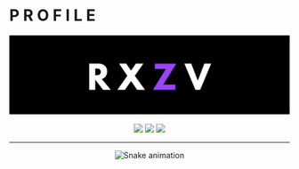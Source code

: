 # P R O F I L E
![RXZV BANNER PROFILE](https://github.com/rxzv/rxzv/blob/main/assets/purple.png)
<div align="center">
    <img src="https://github-readme-stats.vercel.app/api?username=rxzv&rank_icon=github&theme=midnight-purple&show_icons=true&hide_border=true&count_private=true" height="150"/>
    <img src="https://github-readme-streak-stats.herokuapp.com/?user=rxzv&theme=midnight-purple&hide_border=true" height="150"/>
    <img src="https://github-readme-stats.vercel.app/api/top-langs/?username=rxzv&theme=midnight-purple&show_icons=true&hide_border=true&layout=donut" height="150"/>
</div>

--- 

<div align="center">
  <img src="https://raw.githubusercontent.com/rxzv/rxzv/output/snake.svg" alt="Snake animation"/>
</div>

